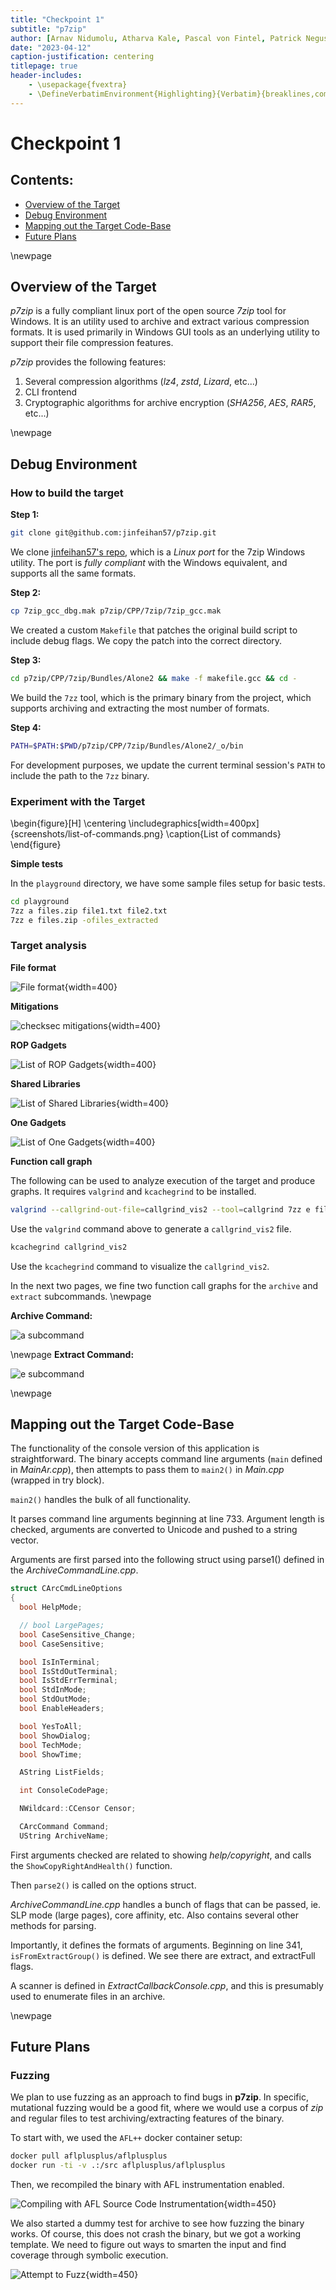 ```yaml
---
title: "Checkpoint 1"
subtitle: "p7zip"
author: [Arnav Nidumolu, Atharva Kale, Pascal von Fintel, Patrick Negus]
date: "2023-04-12"
caption-justification: centering
titlepage: true
header-includes:
    - \usepackage{fvextra}
    - \DefineVerbatimEnvironment{Highlighting}{Verbatim}{breaklines,commandchars=\\\{\}}
---
```


# Checkpoint 1

## Contents:

-   [Overview of the Target](#overview-of-the-target)
-   [Debug Environment](#debug-environment)
-   [Mapping out the Target Code-Base](#mapping-out-the-target-code-base)
-   [Future Plans](#future-plans)

\newpage

## Overview of the Target

_p7zip_ is a fully compliant linux port of the open source _7zip_ tool for Windows. It is an utility used to archive and extract various compression formats. It is used primarily in Windows GUI tools as an underlying utility to support their file compression features.

_p7zip_ provides the following features:

1. Several compression algorithms (_lz4_, _zstd_, _Lizard_, etc...)
2. CLI frontend
3. Cryptographic algorithms for archive encryption (_SHA256_, _AES_, _RAR5_, etc...)

\newpage

## Debug Environment

### How to build the target

**Step 1:**

```bash
git clone git@github.com:jinfeihan57/p7zip.git
```

We clone [jinfeihan57's repo](https://github.com/jinfeihan57/p7zip), which is a _Linux port_ for the 7zip Windows utility. The port is _fully compliant_ with the Windows equivalent, and supports all the same formats.

**Step 2:**

```bash
cp 7zip_gcc_dbg.mak p7zip/CPP/7zip/7zip_gcc.mak
```

We created a custom `Makefile` that patches the original build script to include debug flags. We copy the patch into the correct directory.

**Step 3:**

```bash
cd p7zip/CPP/7zip/Bundles/Alone2 && make -f makefile.gcc && cd -
```

We build the `7zz` tool, which is the primary binary from the project, which supports archiving and extracting the most number of formats.

**Step 4:**

```bash
PATH=$PATH:$PWD/p7zip/CPP/7zip/Bundles/Alone2/_o/bin
```

For development purposes, we update the current terminal session's `PATH` to include the path to the `7zz` binary.

### Experiment with the Target

\begin{figure}[H]
\centering
\includegraphics[width=400px]{screenshots/list-of-commands.png}
\caption{List of commands}
\end{figure}

**Simple tests**

In the `playground` directory, we have some sample files setup for basic tests.

```bash
cd playground
7zz a files.zip file1.txt file2.txt
7zz e files.zip -ofiles_extracted
```

### Target analysis

**File format**

![File format](screenshots/file_format.png){width=400}

**Mitigations**

![`checksec` mitigations](screenshots/checksec_mitigations.png){width=400}

**ROP Gadgets**

![List of ROP Gadgets](screenshots/rop_gadgets.png){width=400}

**Shared Libraries**

![List of Shared Libraries](screenshots/shared_libs.png){width=400}

**One Gadgets**

![List of One Gadgets](screenshots/one_gadgets.png){width=400}

**Function call graph**

The following can be used to analyze execution of the target and produce graphs. It requires `valgrind` and `kcachegrind` to be installed.

```bash
valgrind --callgrind-out-file=callgrind_vis2 --tool=callgrind 7zz e files.zip -ofiles_extracted
```

Use the `valgrind` command above to generate a `callgrind_vis2` file.

```bash
kcachegrind callgrind_vis2
```

Use the `kcachegrind` command to visualize the `callgrind_vis2`.

In the next two pages, we fine two function call graphs for the `archive` and `extract` subcommands.
\newpage

**Archive Command:**

![`a` subcommand](screenshots/func_call_graph1.png)

\newpage
**Extract Command:**

![`e` subcommand](screenshots/func_call_graph2.png)

\newpage

## Mapping out the Target Code-Base

The functionality of the console version of this application is straightforward. The binary accepts command line arguments (`main` defined in _MainAr.cpp_), then attempts to pass them to `main2()` in _Main.cpp_ (wrapped in try block).

`main2()` handles the bulk of all functionality.

It parses command line arguments beginning at line 733. Argument length is checked, arguments are converted to Unicode and pushed to a string vector.

Arguments are first parsed into the following struct using parse1() defined in the _ArchiveCommandLine.cpp_.

```c
struct CArcCmdLineOptions
{
  bool HelpMode;

  // bool LargePages;
  bool CaseSensitive_Change;
  bool CaseSensitive;

  bool IsInTerminal;
  bool IsStdOutTerminal;
  bool IsStdErrTerminal;
  bool StdInMode;
  bool StdOutMode;
  bool EnableHeaders;

  bool YesToAll;
  bool ShowDialog;
  bool TechMode;
  bool ShowTime;

  AString ListFields;

  int ConsoleCodePage;

  NWildcard::CCensor Censor;

  CArcCommand Command;
  UString ArchiveName;
```

First arguments checked are related to showing _help/copyright_, and calls the `ShowCopyRightAndHealth()` function.

Then `parse2()` is called on the options struct.

_ArchiveCommandLine.cpp_ handles a bunch of flags that can be passed, ie. SLP mode (large pages), core affinity, etc. Also contains several other methods for parsing.

Importantly, it defines the formats of arguments. Beginning on line 341, `isFromExtractGroup()` is defined. We see there are extract, and extractFull flags.

A scanner is defined in _ExtractCallbackConsole.cpp_, and this is presumably used to enumerate files in an archive.

\newpage

## Future Plans

### Fuzzing

We plan to use fuzzing as an approach to find bugs in **p7zip**. In specific, mutational fuzzing would be a good fit, where we would use a corpus of _zip_ and regular files to test archiving/extracting features of the binary.

To start with, we used the `AFL++` docker container setup:

```bash
docker pull aflplusplus/aflplusplus
docker run -ti -v .:/src aflplusplus/aflplusplus
```

Then, we recompiled the binary with AFL instrumentation enabled.

![Compiling with AFL Source Code Instrumentation](screenshots/compiling-with-afl.png){width=450}

We also started a dummy test for archive to see how fuzzing the binary works. Of course, this does not crash the binary, but we got a working template. We need to figure out ways to smarten the input and find coverage through symbolic execution.

![Attempt to Fuzz](screenshots/fuzzing-trial.png){width=450}
